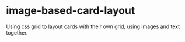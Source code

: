 # image-based-card-layout
Using css grid to layout cards with their own grid, using images and text together.
